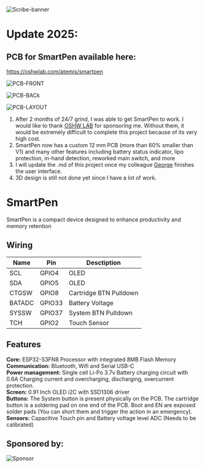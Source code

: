 ![Scribe-banner](https://github.com/freddycz/smart-pen/blob/main/Hardware/Banner.png)

# Update 2025: 
## PCB for SmartPen available here: 
https://oshwlab.com/atemis/smartpen

![PCB-FRONT](https://github.com/freddycz/smart-pen/blob/main/Hardware/Screenshot%202024-11-30%20160039.png)

![PCB-BACk](https://github.com/freddycz/smart-pen/blob/main/Hardware/Screenshot%202024-11-30%20160101.png)

![PCB-LAYOUT](https://github.com/freddycz/smart-pen/blob/main/Hardware/Screenshot%202024-11-30%20160855.png)

1. After 2 months of 24/7 grind, I was able to get SmartPen to work. I would like to thank [OSHW LAB](https://oshwlab.com/ "OSHW") for sponsoring me. Without them, it would be extremely difficult to complete this project because of its very high cost.
2. SmartPen now has a custom 12 mm PCB (more than 60% smaller than V1) and many other features including battery status indicator, lipo protection, in-hand detection, reworked main switch, and more
3. I will update the .md of this project once my colleague [George](https://github.com/freddycz "George") finishes the user interface.
4. 3D design is still not done yet since I have a lot of work.

# SmartPen

SmartPen is a compact device designed to enhance productivity and memory retention

## Wiring

| Name | Pin  | Desctiption  |
| ------------ | ------------ | ------------ |
| SCL  | GPIO4  |  OLED |
| SDA  |  GPIO5 | OLED  |
| CTGSW  | GPIO8  | Cartridge BTN  Pulldown |
| BATADC  | GPIO33  | Battery Voltage  |
| SYSSW  | GPIO37  | System BTN  Pulldown|
| TCH | GPIO2  | Touch Sensor  |

## Features

**Core:** ESP32-S3FN8 Processor with integrated 8MB Flash Memory    
**Communication:** Bluetooth, Wifi and Serial USB-C    
**Power management:** Single cell Li-Po 3.7v Battery charging circuit with 0.6A Charging current and overcharging, discharging, overcurrent protection.    
**Screen:** 0.91 Inch OLED i2C with SSD1306 driver    
**Buttons:** The System button is present physically on the PCB. The cartridge button is a soldering pad on one end of the PCB. Boot and EN are exposed solder pads (You can short them and trigger the action in an emergency).    
**Sensors:** Capacitive Touch pin and Battery voltage level ADC (Needs to be calibrated)


## Sponsored by:
![Sponsor](https://github.com/AthemiS13/smart-pen/blob/main/Hardware/oshw.png)




